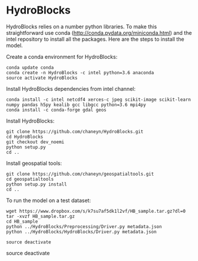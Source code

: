 HydroBlocks
==========

HydroBlocks relies on a number python libraries. To make this straightforward use conda (http://conda.pydata.org/miniconda.html) and the intel repository to install all the packages. Here are the steps to install the model.


Create a conda environment for HydroBlocks:
```
conda update conda
conda create -n HydroBlocks -c intel python=3.6 anaconda
source activate HydroBlocks
```

Install HydroBlocks dependencies from intel channel:
```
conda install -c intel netcdf4 xerces-c jpeg scikit-image scikit-learn numpy pandas h5py kealib gcc libgcc python=3.6 mpi4py 
conda install -c conda-forge gdal geos 
```

Install HydroBlocks:
```
git clone https://github.com/chaneyn/HydroBlocks.git
cd HydroBlocks
git checkout dev_noemi
python setup.py 
cd ..
```

Install geospatial tools:
```
git clone https://github.com/chaneyn/geospatialtools.git
cd geospatialtools
python setup.py install
cd ..
```

To run the model on a test dataset:
```
wget https://www.dropbox.com/s/k7su7af5dk1l2vf/HB_sample.tar.gz?dl=0
tar -xvzf HB_sample.tar.gz
cd HB_sample
python ../HydroBlocks/Preprocessing/Driver.py metadata.json
python ../HydroBlocks/HydroBlocks/Driver.py metadata.json 
```

```
source deactivate 
```

source deactivate 
```

